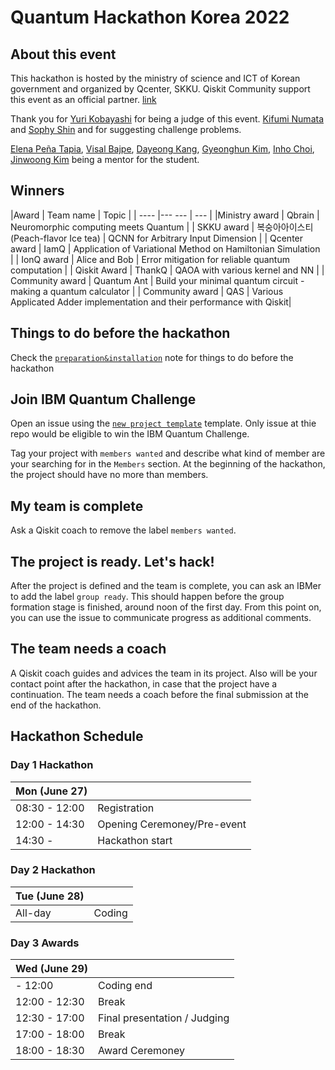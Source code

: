 # Quantum Hackathon Korea 2022
## About this event
This hackathon is hosted by the ministry of science and ICT of Korean government and organized by Qcenter, SKKU.
Qiskit Community support this event as an official partner. 
[link](https://qhackathon.kr/)

Thank you for 
[Yuri Kobayashi](https://github.com/veenaiyuri) for being a judge of this event.
[Kifumi Numata](https://github.com/kifumi) and [Sophy Shin](https://github.com/0sophy1) and  for suggesting challenge problems.

[Elena Peña Tapia](https://github.com/ElePT), [Visal Bajpe](https://github.com/mrvee-qC),  [Dayeong Kang](https://github.com/tula3and), [Gyeonghun Kim](https://github.com/GyeonghunKim), [Inho Choi](https://github.com/q-inho), [Jinwoong Kim](https://github.com/kjwcoo) being a mentor for the student.

## Winners
|Award	| Team name	| Topic |
| ---- |--- --- | --- |
|Ministry award |	Qbrain |	Neuromorphic computing meets Quantum |
| SKKU award |	복숭아아이스티(Peach-flavor Ice tea)	| QCNN for Arbitrary Input Dimension |
| Qcenter award	| IamQ	| Application of Variational Method on Hamiltonian Simulation |
| IonQ award |	Alice and Bob |	Error mitigation for reliable quantum computation |
| Qiskit Award	| ThankQ	| QAOA with various kernel and NN |
| Community award |	Quantum Ant |	Build your minimal quantum circuit - making a quantum calculator |
| Community award	| QAS	| Various Applicated Adder implementation and their performance with Qiskit|


## Things to do before the hackathon

Check the [`preparation&installation`](preparation%26installation.md) note for things to do before the hackathon

## Join IBM Quantum Challenge

Open an issue using the [`new project template`](https://github.com/qiskit-community/qiskit-hackathon-taiwan-20/issues/new?assignees=&labels=members+wanted&template=new-project-template.md&title=Project+name) template. Only issue at thie repo would be eligible to win the IBM Quantum Challenge.

Tag your project with `members wanted` and describe what kind of member are your searching for in the `Members` section.
At the beginning of the hackathon, the project should have no more than  members.

## My team is complete

Ask a Qiskit coach to remove the label `members wanted`.

## The project is ready. Let's hack!

After the project is defined and the team is complete, you can ask an IBMer to add the label `group ready`. This should happen before the group formation stage is finished, around noon of the first day. From this point on, you can use the issue to communicate progress as additional comments.

## The team needs a coach

A Qiskit coach guides and advices the team in its project.
Also will be your contact point after the hackathon, in case that the project have a continuation.
The team needs a coach before the final submission at the end of the hackathon.


## Hackathon Schedule

### Day 1 Hackathon
| Mon (June 27) |  |
| -------------- | --------------------------------- |
| 08:30 - 12:00 | Registration |
| 12:00 - 14:30 | Opening Ceremoney/Pre-event |
| 14:30 -  | Hackathon start |
 
 
### Day 2 Hackathon
| Tue (June 28) |  |
| -------------- | --------------------------------- |
| All-day | Coding  |


### Day 3 Awards
| Wed (June 29) |  |
| -------------- | --------------------------------- |
| - 12:00 | Coding end
| 12:00 - 12:30 | Break
| 12:30 - 17:00 | Final presentation / Judging|
| 17:00 - 18:00 | Break
| 18:00 - 18:30 | Award Ceremoney|


